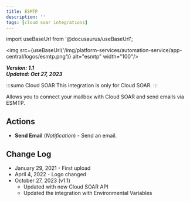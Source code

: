 ```yaml
---
title: ESMTP
description: ''
tags: [cloud soar integrations]
---
```

import useBaseUrl from '@docusaurus/useBaseUrl';

<img src={useBaseUrl('/img/platform-services/automation-service/app-central/logos/esmtp.png')} alt="esmtp" width="100"/>

***Version: 1.1  
Updated: Oct 27, 2023***

:::sumo Cloud SOAR
This integration is only for Cloud SOAR.
:::

Allows you to connect your mailbox with Cloud SOAR and send emails via ESMTP.

## Actions

* **Send Email** (*Notification*) - Send an email.

## Change Log

* January 29, 2021 - First upload
* April 4, 2022 - Logo changed
* October 27, 2023 (v1.1)
	+ Updated with new Cloud SOAR API
	+ Updated the integration with Environmental Variables
